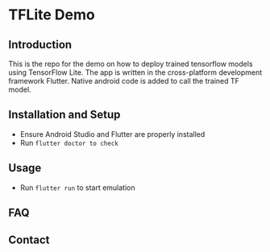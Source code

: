 # TFLite Demo
## Introduction
This is the repo for the demo on how to deploy trained tensorflow models using TensorFlow Lite. The app is written in the cross-platform development framework Flutter. Native android code is added to call the trained TF model.
## Installation and Setup
- Ensure Android Studio and Flutter are properly installed
- Run ```flutter doctor to check```
## Usage
- Run ```flutter run``` to start emulation
## FAQ
## Contact

